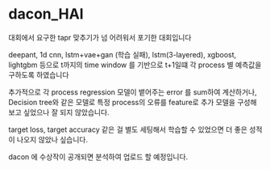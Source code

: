 # dacon_HAI

대회에서 요구한 tapr 맞추기가 넘 어려워서 포기한 대회입니다

deepant, 1d cnn, lstm+vae+gan (학습 실패), lstm(3-layered), xgboost, lightgbm 등으로 t까지의 time window 를 기반으로 t+1일떄 각 process 별 예측값을 구하도록 하였습니다

추가적으로 각 process regression 모델이 뱉어주는 error 를 sum하여 계산하거나, Decision tree와 같은 모델로 특정 process의 오류를 feature로 추가 모델을 구성해보고 싶었으나 잘 되지 않았습니다. 

target loss, target accuracy 같은 걸 별도 세팅해서 학습할 수 있었으면 더 좋은 성적이 나오지 않았나 싶습니다.


dacon 에 수상작이 공개되면 분석하여 업로드 할 예정입니다.
